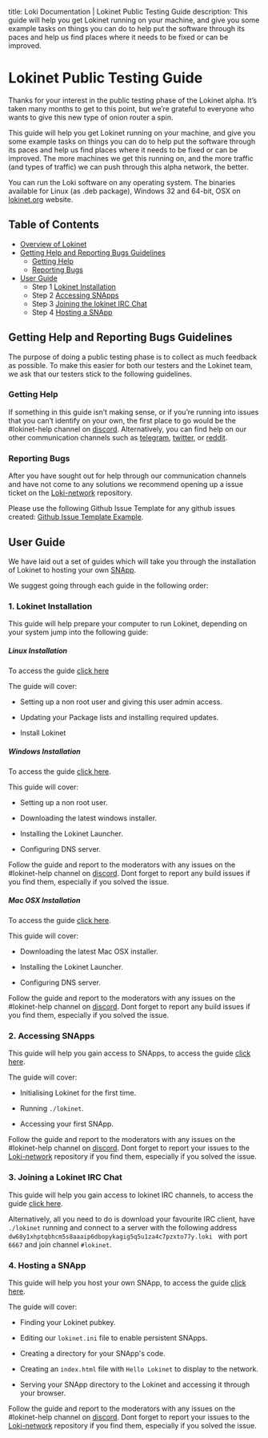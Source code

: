 title: Loki Documentation | Lokinet Public Testing Guide
description: This guide will help you get Lokinet running on your machine, and give you some example tasks on things you can do to help put the software through its paces and help us find places where it needs to be fixed or can be improved.

# Lokinet Public Testing Guide

Thanks for your interest in the public testing phase of the Lokinet alpha. It’s taken many months to get to this point, but we’re grateful to everyone who wants to give this new type of onion router a spin.

This guide will help you get Lokinet running on your machine, and give you some example tasks on things you can do to help put the software through its paces and help us find places where it needs to be fixed or can be improved. The more machines we get this running on, and the more traffic (and types of traffic) we can push through this alpha network, the better.

You can run the Loki software on any operating system. The binaries available for Linux (as .deb package), Windows 32 and 64-bit, OSX on [lokinet.org](https://lokinet.org/) website.

## Table of Contents
- [Overview of Lokinet](#Overview)
- [Getting Help and Reporting Bugs Guidelines](#getting-help-and-reporting-bugs-guidelines)
	- [Getting Help](#getting-help)
	- [Reporting Bugs](#reporting-bugs)
- [User Guide](#user-guide)
	- Step 1 [Lokinet Installation](#1-lokinet-installation)
	- Step 2 [Accessing SNApps](#2-accessing-snapps)
	- Step 3 [Joining the lokinet IRC Chat](#3-joining-a-lokinet-irc-chat)
	- Step 4 [Hosting a SNApp](#4-hosting-a-snapp)

## Getting Help and Reporting Bugs Guidelines

The purpose of doing a public testing phase is to collect as much feedback as possible. To make this easier for both our testers and the Lokinet team, we ask that our testers stick to the following guidelines.

### Getting Help

If something in this guide isn’t making sense, or if you’re running into issues that you can’t identify on your own, the first place to go would be the #lokinet-help channel on [discord](https://discord.gg/67GXfD6). Alternatively, you can find help on our other communication channels such as [telegram](https://t.me/LokiCommunity), [twitter](https://twitter.com/loki_project), or [reddit](https://www.reddit.com/r/LokiProject/).


### Reporting Bugs

After you have sought out for help through our communication channels and have not come to any solutions we recommend opening up a issue ticket on the [Loki-network](https://github.com/loki-project/loki-network/issues) repository.

Please use the following Github Issue Template for any github issues created: [Github Issue Template Example](../../../Contributing/Issue_Template/).

## User Guide

We have laid out a set of guides which will take you through the installation of Lokinet to hosting your own [SNApp](../../Lokinet/SNApps.md).

We suggest going through each guide in the following order:

### 1. Lokinet Installation

This guide will help prepare your computer to run Lokinet, depending on your system jump into the following guide:

##### Linux Installation

To access the guide [click here](../Guides/lokinet-linux-guide.md)

The guide will cover:

- Setting up a non root user and giving this user admin access.

- Updating your Package lists and installing required updates.

- Install Lokinet 

##### Windows Installation

To access the guide [click here](../Guides/lokinet-windows-guide.md).

This guide will cover:

- Setting up a non root user.

- Downloading the latest windows installer.

- Installing the Lokinet Launcher.

- Configuring DNS server.

Follow the guide and report to the moderators with any issues on the #lokinet-help channel on [discord](https://discord.gg/67GXfD6). Dont forget to report any build issues if you find them, especially if you solved the issue.

##### Mac OSX Installation

To access the guide [click here](../Guides/lokinet-mac-guide.md).

This guide will cover:

- Downloading the latest Mac OSX installer.

- Installing the Lokinet Launcher.

- Configuring DNS server.

Follow the guide and report to the moderators with any issues on the #lokinet-help channel on [discord](https://discord.gg/67GXfD6). Dont forget to report any build issues if you find them, especially if you solved the issue.


### 2. Accessing SNApps

This guide will help you gain access to SNApps, to access the guide [click here](../Guides/AccessingSNApps.md).

The guide will cover:

- Initialising Lokinet for the first time.

- Running `./lokinet`.

- Accessing your first SNApp.

Follow the guide and report to the moderators with any issues on the #lokinet-help channel on [discord](https://discord.gg/67GXfD6). Dont forget to report your issues to the [Loki-network](https://github.com/loki-project/loki-network/issues) repository if you find them, especially if you solved the issue.

### 3. Joining a Lokinet IRC Chat
This guide will help you gain access to lokinet IRC channels, to access the guide [click here](../Guides/LokinetIRC.md).

Alternatively, all you need to do is download your favourite IRC client, have `./lokinet` running and connect to a server with the following address `dw68y1xhptqbhcm5s8aaaip6dbopykagig5q5u1za4c7pzxto77y.loki ` with port `6667` and join channel `#lokinet`. 

### 4. Hosting a SNApp

This guide will help you host your own SNApp, to access the guide [click here](../Guides/HostingSNApps.md).

The guide will cover:

- Finding your Lokinet pubkey.

- Editing our `lokinet.ini` file to enable persistent SNApps.

- Creating a directory for your SNApp's code.

- Creating an `index.html` file with `Hello Lokinet` to display to the network.

- Serving your SNApp directory to the Lokinet and accessing it through your browser.

Follow the guide and report to the moderators with any issues on the #lokinet-help channel on [discord](https://discord.gg/67GXfD6). Dont forget to report your issues to the [Loki-network](https://github.com/loki-project/loki-network/issues) repository if you find them, especially if you solved the issue.
